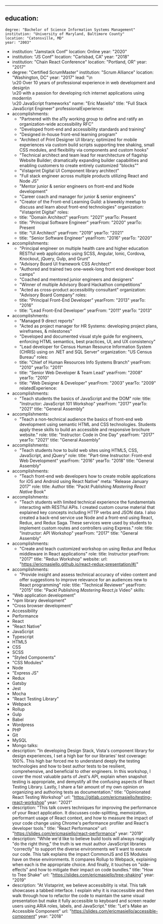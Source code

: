 --- 
education: 
  - 
    degree: "Bachelor of Science Information Systems Management"
    institution: "University of Maryland, Baltimore County"
    location: "Catonsville, MD"
    year: "2003"
  - 
    institution: "Jamstack Conf"
    location: Online
    year: "2020"
  - 
    institution: "JS Conf"
    location: "Carlsbad, CA"
    year: "2018"
  - 
    institution: "Chain React Conference"
    location: "Portland, OR"
    year: "2017"
  - 
    degree: "Certified ScrumMaster"
    institution: "Scrum Alliance"
    location: "Washington, DC"
    year: "2017"
lead: "\n\
    \x20   Over 10 years of professional experience in web development and design\n\
    \x20   with a passion for developing rich internet applications using modern\n\
    \x20   JavaScript frameworks"
name: "Eric Masiello"
title: "Full Stack JavaScript Engineer"
professionalExperience: 
  - 
    accomplishments: 
      - "Partnered with the a11y working group to define and ratify an organization-wide accessibility RFC"
      - "Developed front-end and accessibility standards and training"
      - "Designed in-house front-end learning program"
      - "Architect of Print Designer UI library; optimized for mobile experiences via custom build scripts supporting tree shaking, small CSS modules, and flexibility via components and custom hooks"
      - "Technical architect and team lead for rearchitecture of flagship Website Builder; dramatically expanding builder capabilities and enabling customers to create entirely customized \"blocks\""
      - "Vistaprint Digital UI Component library architect"
      - "Full stack engineer across multiple products utilizing React and Node JS"
      - "Mentor junior & senior engineers on front-end and Node development"
      - "Career coach and manager for junior & senior engineers"
      - "Creator of the Front-end Learning Guild: a biweekly meetup to discuss and learn about front-end technologies"
    organization: "Vistaprint Digital"
    roles: 
      - 
        title: "Domain Architect"
        yearFrom: "2021"
        yearTo: Present
      - 
        title: "Principal Software Engineer"
        yearFrom: "2020"
        yearTo: Present
      - 
        title: "UI Architect"
        yearFrom: "2019"
        yearTo: "2021"
      - 
        title: "Senior Software Engineer"
        yearFrom: "2016"
        yearTo: "2020"
  - 
    accomplishments: 
      - "Principal engineer on multiple health care and higher education RESTful web applications using SCSS, Angular, Ionic, Cordova, Knockout, jQuery, Gulp, and Grunt"
      - "Advisory Board UI framework CSS Architect"
      - "Authored and trained two one–week-long front end developer boot camps"
      - "Coached and mentored junior engineers and designers"
      - "Winner of multiple Advisory Board Hackathon competitions"
      - "Acted as cross-product accessibility consultant"
    organization: "Advisory Board Company"
    roles: 
      - 
        title: "Principal Front-End Developer"
        yearFrom: "2013"
        yearTo: "2016"
      - 
        title: "Lead Front-End Developer"
        yearFrom: "2011"
        yearTo: "2013"
  - 
    accomplishments: 
      - "Managed 9 direct reports"
      - "Acted as project manager for HR Systems: developing project plans, wireframes, & milestones"
      - "Developed and documented visual style guide for engineers, enforcing HTML semantics, best practices, UI, and UX consistency"
      - "Lead developer for Census Human Resource Information System (CHRIS) using on .NET and SQL Server"
    organization: "US Census Bureau"
    roles: 
      - 
        title: "Chief of Human Resources Info Systems Branch"
        yearFrom: "2010"
        yearTo: "2011"
      - 
        title: "Senior Web Developer & Team Lead"
        yearFrom: "2008"
        yearTo: "2010"
      - 
        title: "Web Designer & Developer"
        yearFrom: "2003"
        yearTo: "2009"
relatedExperience: 
  - 
    accomplishments: 
      - "Teach students the basics of JavaScript and the DOM"
    role: 
      title: "Instructor: JavaScript 101 Workshop"
      yearFrom: "2017"
      yearTo: "2021"
    title: "General Assembly"
  - 
    accomplishments: 
      - "Teach a non-technical audience the basics of front-end web development using semantic HTML and CSS technologies. Students apply these skills to build an accessible and responsive brochure website."
    role: 
      title: "Instructor: Code in One Day"
      yearFrom: "2017"
      yearTo: "2021"
    title: "General Assembly"
  - 
    accomplishments: 
      - "Teach students how to build web sites using HTML5, CSS, JavaScript, and jQuery"
    role: 
      title: "Part-time Instructor: Front-end Web Development"
      yearFrom: "2016"
      yearTo: "2018"
    title: "General Assembly"
  - 
    accomplishments: 
      - "Teach front-end web developers how to create mobile applications for iOS and Android using React Native"
    meta: "Release January 2017"
    role: 
      title: Author
    title: "Packt Publishing <em>Mastering React Native</em> Book"
  - 
    accomplishments: 
      - "Teach students with limited technical experience the fundamentals interacting with RESTful APIs. I created custom course material that explained key concepts including HTTP verbs and JSON data. I also created a back-end service use Node and a front-end using React, Redux, and Redux Saga. These services were used by students to implement custom routes and controllers using Express."
    role: 
      title: "Instructor: API Workshop"
      yearFrom: "2017"
    title: "General Assembly"
  - 
    accomplishments: 
      - "Create and teach customized workshop on using Redux and Redux middleware in React applications"
    role: 
      title: Instructor
      yearFrom: "2017"
    title: "Redux Workshop"
    website: 
      url: "https://ericmasiello.github.io/react-redux-presentation/#/"
  - 
    accomplishments: 
      - "Provide insight and assess technical accuracy of video content and offer suggestions to improve relevance for an audiences new to React programming"
    role: 
      title: "Technical Reviewer"
      yearFrom: "2015"
    title: "Packt Publishing <em>Mastering React.js</em> Video"
skills: 
  - "Web application development"
  - "npm library development"
  - "Cross browser development"
  - Accessibility
  - Performance
  - React
  - "React Native"
  - JavaScript
  - Typescript
  - HTML5
  - CSS
  - SCSS
  - "Styled Components"
  - "CSS Modules"
  - Node
  - "Express JS"
  - Redux
  - Gatsby
  - Jest
  - Mocha
  - "React Testing Library"
  - Webpack
  - Rollup
  - Gulp
  - Babel
  - Wordpress
  - PHP
  - Git
  - MySQL
  - Mongo
talks: 
  - 
    description: "In developing Design Stack, Vista's component library for design experiences, I set a high bar for our libraries' test coverage: 100%. This high bar forced me to understand deeply the testing technologies and how to best author tests to be resilient, comprehensive, and beneficial to other engineers. In this workshop, I cover the most valuable parts of Jest's API, explain when snapshot testing is appropriate, and demystify all the confusing aspects of React Testing Library. Lastly, I share a fair amount of my own opinion on organizing and authoring tests as documentation."
    title: "Opinionated React Testing Workshop"
    url: "https://gitlab.com/ericmasiello/testing-react-workshop"
    year: "2021"
  - 
    description: "This talk covers techniques for improving the performance of your React application. It discusses code-splitting, memoization, performant usage of React context, and how to measure the impact of your code change using Chrome's performance profiler and React's developer tools."
    title: "React Performance"
    url: "https://slides.com/ericmasiello/react-performance"
    year: "2019"
  - 
    description: "While we'd like to believe build tools will always magically \"do the right thing,\" the truth is we must author JavaScript libraries \"correctly\" to support the diverse environments we'll want to execute our code. This talk explains the impact CommonJS and ES Modules have on these environments. It compares Rollup to Webpack, explaining when each is the appropriate choice. And finally, it touches on \"side-effects\" and how to mitigate their impact on code bundles."
    title: "How to Tree Shake"
    url: "https://slides.com/ericmasiello/tree-shaking"
    year: "2019"
  - 
    description: "At Vistaprint, we believe accessibility is vital. This talk showcases a tabbed interface. I explain why it is inaccessible and then walk through how to refactor the code to maintain the same visual presentation but make it fully accessible to keyboard and screen reader users using ARIA roles, labels, and JavaScript."
    title: "Let's Make an Accessible Component"
    url: "https://slides.com/ericmasiello/accessible-component"
    year: "2018"
